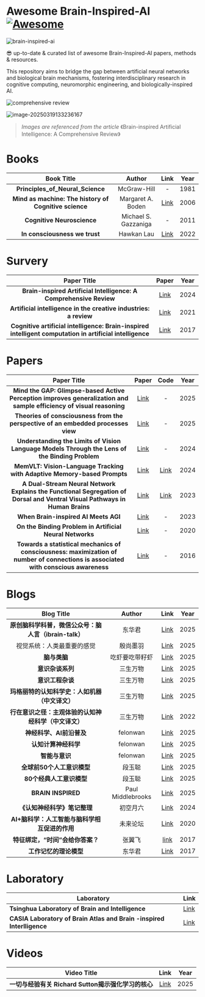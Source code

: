# Awesome Brain-Inspired-AI [![Awesome](https://cdn.rawgit.com/sindresorhus/awesome/d7305f38d29fed78fa85652e3a63e154dd8e8829/media/badge.svg)](https://github.com/sindresorhus/awesome)

![brain-inspired-ai](https://s2.loli.net/2025/03/17/vnbgW9daU1C3kEX.png)

😎 up-to-date & curated list of awesome Brain-Inspired-AI papers, methods & resources.

This repository aims to bridge the gap between artificial neural networks and biological brain mechanisms, fostering interdisciplinary research in cognitive computing, neuromorphic engineering, and biologically-inspired AI.



![comprehensive review](https://s2.loli.net/2025/03/19/WkZqtAH4bg3BJsa.png)

![image-20250319133236167](https://s2.loli.net/2025/03/19/xm8A7cPrQwgSo6N.png)



> *Images are referenced from the article* 《Brain-inspired Artificial Intelligence: A Comprehensive Review》

# Books

|   Book Title | Author | Link | Year |
| :---------------: | :------------------: | :----------------------------------------------------------: | :--: |
|           **Principles_of_Neural_Science**            |     McGraw-Hill      |                              -                               | 1981 |
| **Mind as machine: The history of Cognitive science** |  Margaret A. Boden   | [Link](https://archive.org/details/margaretbodenmindasmachineahistoryofcognitivesciencetwovolumesetoxforduniversitypressusa2006/page/n9/mode/2up) | 2006 |
|              **Cognitive Neuroscience**               | Michael S. Gazzaniga |                              -                               | 2011 |
|             **In consciousness we trust**             |      Hawkan Lau      |   [Link](https://academic.oup.com/book/41411?login=false)    | 2022 |

# Survery

|                         Paper Title                          |                            Paper                             | Year |
| :----------------------------------------------------------: | :----------------------------------------------------------: | :--: |
| **Brain-inspired Artificial Intelligence: A Comprehensive Review** |          [Link](https://arxiv.org/abs/2408.14811v1)          | 2024 |
| **Artificial intelligence in the creative industries: a review** | [Link](https://link.springer.com/article/10.1007/s10462-021-10039-7) | 2021 |
| **Cognitive artificial intelligence: Brain-inspired intelligent computation in artificial intelligence** |     [Link](https://ieeexplore.ieee.org/document/8252094)     | 2017 |



# Papers

|  Paper Title | Paper | Code| Year |
| :-----------------: | :---------------------: | :------------------: | :--: |
| **Mind the GAP: Glimpse-based Active Perception improves generalization and sample efficiency of visual reasoning** | [Link](https://openreview.net/pdf?id=iXCeQ2m6vT) |                             -                             | 2025 |
| **Theories of consciousness from the perspective of an embedded processes view** | [Link](https://psycnet.apa.org/record/2025-55067-001) |                             -                             | 2025 |
| **Understanding the Limits of Vision Language Models Through the Lens of the Binding Problem** |       [Link](https://arxiv.org/abs/2411.00238)        |                             -                             | 2024 |
| **MemVLT: Vision-Language Tracking with Adaptive Memory-based Prompts** |   [Link](https://openreview.net/pdf?id=ZK1CZXKgG5)    |       [Link](https://github.com/XiaokunFeng/MemVLT)       | 2024 |
| **A Dual-Stream Neural Network Explains the Functional Segregation of Dorsal and Ventral Visual Pathways in Human Brains** |   [Link](https://openreview.net/pdf?id=Fy1S3v4UAk)    | [Link](https://github.com/minkyu-choi04/DualStreamBrains) | 2023 |
|             **When Brain-inspired AI Meets AGI**             |       [Link](https://arxiv.org/abs/2303.15935)        |                             -                             | 2023 |
|   **On the Binding Problem in Artificial Neural Networks**   |       [Link](https://arxiv.org/abs/2012.05208)        |                             -                             | 2020 |
| **Towards a statistical mechanics of consciousness: maximization of number of connections is associated with conscious awareness** |       [Link](https://arxiv.org/abs/1606.00821)        |                             -                             | 2016 |

# Blogs

|  Blog Title  |  Author  |  Link  | Year |
| :-------------: | :------: | :-------------: | :--: |
| **原创脑科学科普，微信公众号：脑人言（ibrain-talk）** |      东华君       |         [Link](https://www.zhihu.com/column/ibrain)          | 2025 |
| 视觉系统：人类最重要的感觉 | 殷尚墨羽 | [Link](https://www.zhihu.com/column/vision-system) | 2025 |
|                     **脑与类脑**                      |  吃虾要吃带籽虾   |  [Link](https://www.zhihu.com/column/c_1876004568229371904)  | 2025 |
|                   **意识杂谈系列**                    |     三生万物      |       [Link](https://zhuanlan.zhihu.com/p/25519731942)       | 2025 |
|                   **意识工程杂谈**                    |     三生万物      |  [Link](https://www.zhihu.com/column/c_1866822342367375361)  | 2025 |
|    **玛格丽特的认知科学史：人如机器（中文译文）**     |     三生万物      |  [Link](https://www.zhihu.com/column/c_1868690206489702400)  | 2025 |
| **行在意识之径：主观体验的认知神经科学（中文译文）**  |     三生万物      |  [Link](https://www.zhihu.com/column/c_1548808543301468160)  | 2022 |
|               **神经科学、AI前沿普及**                |     felonwan      |  [Link](https://www.zhihu.com/column/c_1677284112975802369)  | 2025 |
|                 **认知计算神经科学**                  |     felonwan      |  [Link](https://www.zhihu.com/column/c_1558184479830806528)  | 2025 |
|                    **智能与意识**                     |     felonwan      |  [Link](https://www.zhihu.com/column/c_1507028410589749248)  | 2025 |
|              **全球前50个人工意识模型**               |      段玉聪       | [Link](https://blog.sciencenet.cn/home.php?mod=space&uid=3429562&do=blog&id=1474296) | 2025 |
|               **80个经典人工意识模型**                |      段玉聪       | [Link](https://blog.sciencenet.cn/blog-3429562-1474310.html) | 2025 |
|                  **BRAIN INSPIRED**                   | Paul Middlebrooks |        [Link](https://www.patreon.com/braininspired)         | 2025 |
|             **《认知神经科学》笔记整理**              |     初空月六      |  [Link](https://www.zhihu.com/column/c_1681592123449749504)  | 2024 |
|     **AI+脑科学：人工智能与脑科学相互促进的作用**     |     未来论坛      | [Link](https://www.futureforum.org.cn/cn/nav/detail/511.html) | 2020 |
|           **特征绑定，“时间”会给你答案？**            |      张翼飞       |        [link](https://zhuanlan.zhihu.com/p/24750136)         | 2017 |
|                **工作记忆的理论模型**                 |      东华君       |        [Link](https://zhuanlan.zhihu.com/p/24984452)         | 2017 |

# Laboratory

| Laboratory                                                   | Link                                            |
| ------------------------------------------------------------ | ----------------------------------------------- |
| **Tsinghua Laboratory of Brain and Intelligence**            | [Link](https://brain.tsinghua.edu.cn/index.htm) |
| **CASIA Laboratory of Brain Atlas and Brain -inspired Interlligence** | [Link](http://brain-ai.ia.ac.cn/)               |



# Videos

|     Video Title        |        Link           | Year |
| :-------------------------------------------------: | :----------------------: | :--: |
| **一切与经验有关 Richard Sutton揭示强化学习的核心** | [Link](https://www.youtube.com/watch?v=Q8NN-E1MblU) | 2025 |




